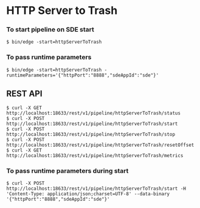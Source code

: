 # HTTP Server to Trash

### To start pipeline on SDE start

    $ bin/edge -start=httpServerToTrash

### To pass runtime parameters

    $ bin/edge -start=httpServerToTrash -runtimeParameters='{"httpPort":"8888","sdeAppId":"sde"}'

## REST API

    $ curl -X GET http://localhost:18633/rest/v1/pipeline/httpServerToTrash/status
    $ curl -X POST http://localhost:18633/rest/v1/pipeline/httpServerToTrash/start
    $ curl -X POST http://localhost:18633/rest/v1/pipeline/httpServerToTrash/stop
    $ curl -X POST http://localhost:18633/rest/v1/pipeline/httpServerToTrash/resetOffset
    $ curl -X GET http://localhost:18633/rest/v1/pipeline/httpServerToTrash/metrics

### To pass runtime parameters during start

    $ curl -X POST http://localhost:18633/rest/v1/pipeline/httpServerToTrash/start -H 'Content-Type: application/json;charset=UTF-8' --data-binary '{"httpPort":"8888","sdeAppId":"sde"}'

